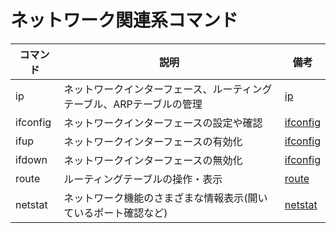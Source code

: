 # ネットワーク関連系コマンド

| コマンド | 説明                                                                  | 備考                                      |
|----------|-----------------------------------------------------------------------|-------------------------------------------|
| ip       | ネットワークインターフェース、ルーティングテーブル、ARPテーブルの管理 | [ip](ip.md)                               |
| ifconfig | ネットワークインターフェースの設定や確認                              | [ifconfig](ifconfig.md)                   |
| ifup     | ネットワークインターフェースの有効化                                  | [ifconfig](ifconfig.md)                   |
| ifdown   | ネットワークインターフェースの無効化                                  | [ifconfig](ifconfig.md)                   |
| route    | ルーティングテーブルの操作・表示                                      | [route](route.md)                         |
| netstat  | ネットワーク機能のさまざまな情報表示(開いているポート確認など)        | [netstat](netstat.md)                     |

